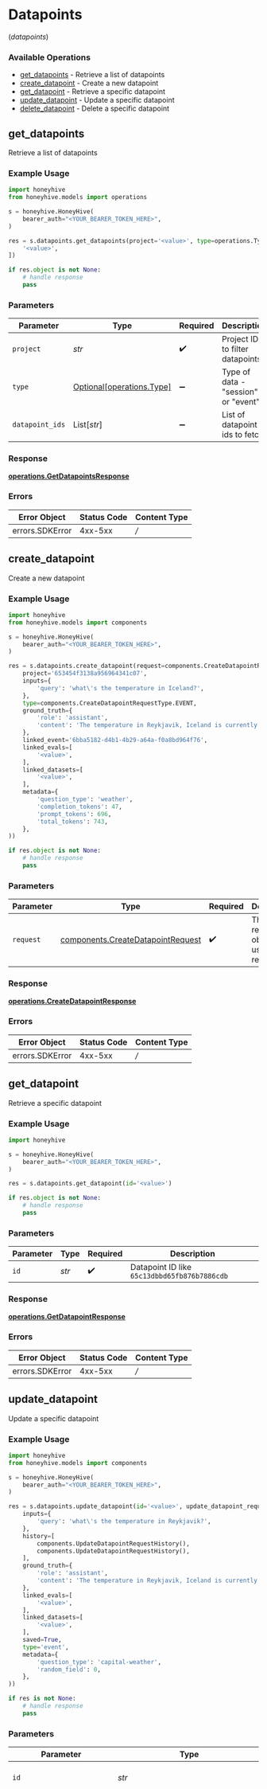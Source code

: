 # Datapoints
(*datapoints*)

### Available Operations

* [get_datapoints](#get_datapoints) - Retrieve a list of datapoints
* [create_datapoint](#create_datapoint) - Create a new datapoint
* [get_datapoint](#get_datapoint) - Retrieve a specific datapoint
* [update_datapoint](#update_datapoint) - Update a specific datapoint
* [delete_datapoint](#delete_datapoint) - Delete a specific datapoint

## get_datapoints

Retrieve a list of datapoints

### Example Usage

```python
import honeyhive
from honeyhive.models import operations

s = honeyhive.HoneyHive(
    bearer_auth="<YOUR_BEARER_TOKEN_HERE>",
)

res = s.datapoints.get_datapoints(project='<value>', type=operations.Type.SESSION, datapoint_ids=[
    '<value>',
])

if res.object is not None:
    # handle response
    pass

```

### Parameters

| Parameter                                                    | Type                                                         | Required                                                     | Description                                                  |
| ------------------------------------------------------------ | ------------------------------------------------------------ | ------------------------------------------------------------ | ------------------------------------------------------------ |
| `project`                                                    | *str*                                                        | :heavy_check_mark:                                           | Project ID to filter datapoints                              |
| `type`                                                       | [Optional[operations.Type]](../../models/operations/type.md) | :heavy_minus_sign:                                           | Type of data - "session" or "event"                          |
| `datapoint_ids`                                              | List[*str*]                                                  | :heavy_minus_sign:                                           | List of datapoint ids to fetch                               |


### Response

**[operations.GetDatapointsResponse](../../models/operations/getdatapointsresponse.md)**
### Errors

| Error Object    | Status Code     | Content Type    |
| --------------- | --------------- | --------------- |
| errors.SDKError | 4xx-5xx         | */*             |

## create_datapoint

Create a new datapoint

### Example Usage

```python
import honeyhive
from honeyhive.models import components

s = honeyhive.HoneyHive(
    bearer_auth="<YOUR_BEARER_TOKEN_HERE>",
)

res = s.datapoints.create_datapoint(request=components.CreateDatapointRequest(
    project='653454f3138a956964341c07',
    inputs={
        'query': 'what\'s the temperature in Iceland?',
    },
    type=components.CreateDatapointRequestType.EVENT,
    ground_truth={
        'role': 'assistant',
        'content': 'The temperature in Reykjavik, Iceland is currently around 5F or -15C. Please note that weather conditions can change rapidly, so it\'s best to check a reliable source for the most up-to-date information.',
    },
    linked_event='6bba5182-d4b1-4b29-a64a-f0a8bd964f76',
    linked_evals=[
        '<value>',
    ],
    linked_datasets=[
        '<value>',
    ],
    metadata={
        'question_type': 'weather',
        'completion_tokens': 47,
        'prompt_tokens': 696,
        'total_tokens': 743,
    },
))

if res.object is not None:
    # handle response
    pass

```

### Parameters

| Parameter                                                                              | Type                                                                                   | Required                                                                               | Description                                                                            |
| -------------------------------------------------------------------------------------- | -------------------------------------------------------------------------------------- | -------------------------------------------------------------------------------------- | -------------------------------------------------------------------------------------- |
| `request`                                                                              | [components.CreateDatapointRequest](../../models/components/createdatapointrequest.md) | :heavy_check_mark:                                                                     | The request object to use for the request.                                             |


### Response

**[operations.CreateDatapointResponse](../../models/operations/createdatapointresponse.md)**
### Errors

| Error Object    | Status Code     | Content Type    |
| --------------- | --------------- | --------------- |
| errors.SDKError | 4xx-5xx         | */*             |

## get_datapoint

Retrieve a specific datapoint

### Example Usage

```python
import honeyhive

s = honeyhive.HoneyHive(
    bearer_auth="<YOUR_BEARER_TOKEN_HERE>",
)

res = s.datapoints.get_datapoint(id='<value>')

if res.object is not None:
    # handle response
    pass

```

### Parameters

| Parameter                                    | Type                                         | Required                                     | Description                                  |
| -------------------------------------------- | -------------------------------------------- | -------------------------------------------- | -------------------------------------------- |
| `id`                                         | *str*                                        | :heavy_check_mark:                           | Datapoint ID like `65c13dbbd65fb876b7886cdb` |


### Response

**[operations.GetDatapointResponse](../../models/operations/getdatapointresponse.md)**
### Errors

| Error Object    | Status Code     | Content Type    |
| --------------- | --------------- | --------------- |
| errors.SDKError | 4xx-5xx         | */*             |

## update_datapoint

Update a specific datapoint

### Example Usage

```python
import honeyhive
from honeyhive.models import components

s = honeyhive.HoneyHive(
    bearer_auth="<YOUR_BEARER_TOKEN_HERE>",
)

res = s.datapoints.update_datapoint(id='<value>', update_datapoint_request=components.UpdateDatapointRequest(
    inputs={
        'query': 'what\'s the temperature in Reykjavik?',
    },
    history=[
        components.UpdateDatapointRequestHistory(),
        components.UpdateDatapointRequestHistory(),
    ],
    ground_truth={
        'role': 'assistant',
        'content': 'The temperature in Reykjavik, Iceland is currently around 5F or -15C. Please note that weather conditions can change rapidly, so it\'s best to check a reliable source for the most up-to-date information.',
    },
    linked_evals=[
        '<value>',
    ],
    linked_datasets=[
        '<value>',
    ],
    saved=True,
    type='event',
    metadata={
        'question_type': 'capital-weather',
        'random_field': 0,
    },
))

if res is not None:
    # handle response
    pass

```

### Parameters

| Parameter                                                                                                                                                                                                                                                                                                                                                                                                                                                                                                                                                                                                                                                                                                                                                                                                                                                                                                                                                                                                                                                                                                                                                                                                                                                                  | Type                                                                                                                                                                                                                                                                                                                                                                                                                                                                                                                                                                                                                                                                                                                                                                                                                                                                                                                                                                                                                                                                                                                                                                                                                                                                       | Required                                                                                                                                                                                                                                                                                                                                                                                                                                                                                                                                                                                                                                                                                                                                                                                                                                                                                                                                                                                                                                                                                                                                                                                                                                                                   | Description                                                                                                                                                                                                                                                                                                                                                                                                                                                                                                                                                                                                                                                                                                                                                                                                                                                                                                                                                                                                                                                                                                                                                                                                                                                                | Example                                                                                                                                                                                                                                                                                                                                                                                                                                                                                                                                                                                                                                                                                                                                                                                                                                                                                                                                                                                                                                                                                                                                                                                                                                                                    |
| -------------------------------------------------------------------------------------------------------------------------------------------------------------------------------------------------------------------------------------------------------------------------------------------------------------------------------------------------------------------------------------------------------------------------------------------------------------------------------------------------------------------------------------------------------------------------------------------------------------------------------------------------------------------------------------------------------------------------------------------------------------------------------------------------------------------------------------------------------------------------------------------------------------------------------------------------------------------------------------------------------------------------------------------------------------------------------------------------------------------------------------------------------------------------------------------------------------------------------------------------------------------------- | -------------------------------------------------------------------------------------------------------------------------------------------------------------------------------------------------------------------------------------------------------------------------------------------------------------------------------------------------------------------------------------------------------------------------------------------------------------------------------------------------------------------------------------------------------------------------------------------------------------------------------------------------------------------------------------------------------------------------------------------------------------------------------------------------------------------------------------------------------------------------------------------------------------------------------------------------------------------------------------------------------------------------------------------------------------------------------------------------------------------------------------------------------------------------------------------------------------------------------------------------------------------------- | -------------------------------------------------------------------------------------------------------------------------------------------------------------------------------------------------------------------------------------------------------------------------------------------------------------------------------------------------------------------------------------------------------------------------------------------------------------------------------------------------------------------------------------------------------------------------------------------------------------------------------------------------------------------------------------------------------------------------------------------------------------------------------------------------------------------------------------------------------------------------------------------------------------------------------------------------------------------------------------------------------------------------------------------------------------------------------------------------------------------------------------------------------------------------------------------------------------------------------------------------------------------------- | -------------------------------------------------------------------------------------------------------------------------------------------------------------------------------------------------------------------------------------------------------------------------------------------------------------------------------------------------------------------------------------------------------------------------------------------------------------------------------------------------------------------------------------------------------------------------------------------------------------------------------------------------------------------------------------------------------------------------------------------------------------------------------------------------------------------------------------------------------------------------------------------------------------------------------------------------------------------------------------------------------------------------------------------------------------------------------------------------------------------------------------------------------------------------------------------------------------------------------------------------------------------------- | -------------------------------------------------------------------------------------------------------------------------------------------------------------------------------------------------------------------------------------------------------------------------------------------------------------------------------------------------------------------------------------------------------------------------------------------------------------------------------------------------------------------------------------------------------------------------------------------------------------------------------------------------------------------------------------------------------------------------------------------------------------------------------------------------------------------------------------------------------------------------------------------------------------------------------------------------------------------------------------------------------------------------------------------------------------------------------------------------------------------------------------------------------------------------------------------------------------------------------------------------------------------------- |
| `id`                                                                                                                                                                                                                                                                                                                                                                                                                                                                                                                                                                                                                                                                                                                                                                                                                                                                                                                                                                                                                                                                                                                                                                                                                                                                       | *str*                                                                                                                                                                                                                                                                                                                                                                                                                                                                                                                                                                                                                                                                                                                                                                                                                                                                                                                                                                                                                                                                                                                                                                                                                                                                      | :heavy_check_mark:                                                                                                                                                                                                                                                                                                                                                                                                                                                                                                                                                                                                                                                                                                                                                                                                                                                                                                                                                                                                                                                                                                                                                                                                                                                         | ID of datapoint to update                                                                                                                                                                                                                                                                                                                                                                                                                                                                                                                                                                                                                                                                                                                                                                                                                                                                                                                                                                                                                                                                                                                                                                                                                                                  |                                                                                                                                                                                                                                                                                                                                                                                                                                                                                                                                                                                                                                                                                                                                                                                                                                                                                                                                                                                                                                                                                                                                                                                                                                                                            |
| `update_datapoint_request`                                                                                                                                                                                                                                                                                                                                                                                                                                                                                                                                                                                                                                                                                                                                                                                                                                                                                                                                                                                                                                                                                                                                                                                                                                                 | [components.UpdateDatapointRequest](../../models/components/updatedatapointrequest.md)                                                                                                                                                                                                                                                                                                                                                                                                                                                                                                                                                                                                                                                                                                                                                                                                                                                                                                                                                                                                                                                                                                                                                                                     | :heavy_check_mark:                                                                                                                                                                                                                                                                                                                                                                                                                                                                                                                                                                                                                                                                                                                                                                                                                                                                                                                                                                                                                                                                                                                                                                                                                                                         | N/A                                                                                                                                                                                                                                                                                                                                                                                                                                                                                                                                                                                                                                                                                                                                                                                                                                                                                                                                                                                                                                                                                                                                                                                                                                                                        | {<br/>"inputs": {<br/>"query": "what's the temperature in Reykjavik?"<br/>},<br/>"history": [<br/>{<br/>"role": "system",<br/>"content": "You are a helpful web assistant that helps users answer questions about the world based on the information provided to you by Google's search API. Answer the questions as truthfully as you can. In case you are unsure about the correct answer, please respond with \"I apologize but I'm not sure.\""<br/>},<br/>{<br/>"role": "user",<br/>"content": "what's the temperature in Reykjavik?\\n\\n\\n--Google search API results below:---\\n\\n\"snippet\":\"2 Week Extended Forecast in Reykjavik, Iceland ; Feb 4, 29 / 20 °F · Snow showers early. Broken clouds. ; Feb 5, 27 / 16 °F · Light snow. Decreasing cloudiness.\",\"snippet_highlighted_words\":[\"Feb 4, 29 / 20 °F\"]"<br/>}<br/>],<br/>"ground_truth": {<br/>"role": "assistant",<br/>"content": "The temperature in Reykjavik, Iceland is currently around 5F or -15C. Please note that weather conditions can change rapidly, so it's best to check a reliable source for the most up-to-date information."<br/>},<br/>"linked_event": "6bba5182-d4b1-4b29-a64a-f0a8bd964f76",<br/>"linked_evals": [],<br/>"linked_datasets": [],<br/>"type": "event",<br/>"saved": true,<br/>"metadata": {<br/>"question_type": "capital-weather",<br/>"random_field": 0<br/>}<br/>} |


### Response

**[operations.UpdateDatapointResponse](../../models/operations/updatedatapointresponse.md)**
### Errors

| Error Object    | Status Code     | Content Type    |
| --------------- | --------------- | --------------- |
| errors.SDKError | 4xx-5xx         | */*             |

## delete_datapoint

Delete a specific datapoint

### Example Usage

```python
import honeyhive

s = honeyhive.HoneyHive(
    bearer_auth="<YOUR_BEARER_TOKEN_HERE>",
)

res = s.datapoints.delete_datapoint(id='<value>')

if res.object is not None:
    # handle response
    pass

```

### Parameters

| Parameter                                    | Type                                         | Required                                     | Description                                  |
| -------------------------------------------- | -------------------------------------------- | -------------------------------------------- | -------------------------------------------- |
| `id`                                         | *str*                                        | :heavy_check_mark:                           | Datapoint ID like `65c13dbbd65fb876b7886cdb` |


### Response

**[operations.DeleteDatapointResponse](../../models/operations/deletedatapointresponse.md)**
### Errors

| Error Object    | Status Code     | Content Type    |
| --------------- | --------------- | --------------- |
| errors.SDKError | 4xx-5xx         | */*             |
